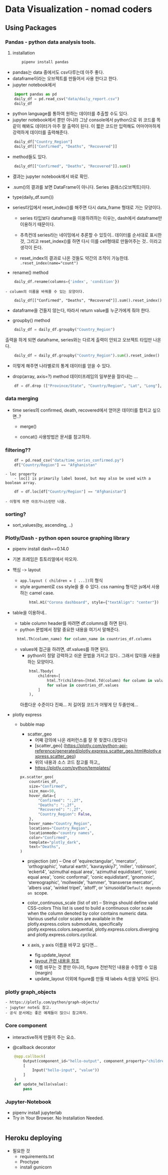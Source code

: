 # Data Visualization - nomad coders

## Using Packages

### Pandas - python data analysis tools.

1. installation
   ```sh
       pipenv install pandas
   ```

- pandas는 data 중에서도 csv다루는데 아주 좋다.
- dataframe이라는 오브젝트를 만들어서 사용 한다고 한다.
- jupyter notebook에서

```python
    import pandas as pd
    daily_df = pd.read_csv("data/daily_report.csv")
    daily_df
```

- python language를 통하여 원하는 데이터를 추출할 수도 있다.
- jupyter notebook에서 뿐만 아니라 그냥 console에서 python으로 위 코드를 똑같이 해봐도 데이터가 아주 잘 출력이 된다.
  이 짧은 코드만 입력해도 어마어마하게 강력하게 데이터를 출력해준다.

```python
    daily_df["Country_Region"]
    daily_df[["Confirmed", "Deaths", "Recovered"]]
```

- method들도 있다.

```python
    daily_df[["Confirmed", "Deaths", "Recovered"]].sum()
```

- 결과는 jupyter notebook에서 바로 확인.
- .sum()의 결과를 보면 DataFrame이 아니다. Series 클래스(오브젝트)이다.
- type(daily_df.sum())
- series타입에서 reset_index()를 해주면 다시 data_frame 형태로 가는 모양이다.

  - series 타입보다 dataframe을 이용하려하는 이유는, dash에서 dataframe만 이용하기 때문이다.

  - 추측컨데 series라는 네이밍에서 추론할 수 있듯이.. 데이터를 순서대로 표시한 것, 그리고 reset_index()를 하면 다시 이를 cell형태로 만들어주는 것.. 이라고 생각이 든다.
  - reset_index의 결과로 나온 것들도 약간의 조작이 가능한데.
    <code>.reset_index(name="count")</code>

- rename() method

```python
    daily_df.rename(columns={'index', 'condition'})
```

    - column의 이름을 바꿔줄 수 있는 모양이다.

```
    daily_df[["Confirmed", "Deaths", "Recovered"]].sum().reset_index()
```

- dataframe을 건들지 않는다, 따라서 return value를 누군가에게 줘야 한다.

- groupby() method

```python
    daily_df = daily_df.groupby("Country_Region")
```

출력을 하게 되면 dataframe, series와는 다르게 출력이 안되고 오브젝트 타입만 나온다.

```python
    daily_df = daily_df.groupby("Country_Region").sum().reset_index()
```

- 이렇게 해주면 나라별로의 통계 데이터를 얻을 수 있다.

- drop(array, axis=?) method
  데이터프레임의 일부분을 잘라내는 ...

```python
    df = df.drop (["Province/State", "Country/Region", "Lat", "Long"], axis=1)
```

### data merging

- time series의 confirmed, death, recovered에서 얻어온 데이터를 합치고 싶으면..?

  - merge()

  - concat()
    사용방법은 문서를 참고하자.

### filtering??

```python
    df = pd.read_csv("data/time_series_confirmed.py")
    df["Country/Region"] == "Afghanistan"
```

    - loc property
        - loc[] is primarily label based, but may also be used with a boolean array.

```python
    df = df.loc[df["Country/Region"] == "Afghanistan"]
```

    - 이렇게 하면 아프가니스탄만 나옴.

### sorting?

- sort_values(by, ascending, ..)

### Plotly/Dash - python open source graphing library

- pipenv install dash==0.14.0

- 기본 프레임은 튜토리얼에서 따오자.
- 핵심 -> layout
  - <code>app.layout ( children = [ ...])</code>의 형식
  - style argument로 css style을 줄 수 있다. css naming 형식은 js에서 사용하는 camel case.
    ```python
        html.H1("Corona dashboard", style={"textAlign": "center"})
    ```
- table을 이용하네..

  - table column header를 따려면 df.columns를 하면 된다.
  - python 문법에서 정말 중요한 내용을 여기서 말해준다.

  ```python
    html.Th(column_name) for column_name in countries_df.columns
  ```

  - values에 접근을 하려면, df.values를 하면 된다.
    - python이 정말 강력하고 쉬운 문법을 가지고 있다.. 그래서 많이들 사용을 하는 모양이다.
    ```python
        html.Tbody(
            children=[
                html.Tr(children=[html.Td(column) for column in value])
                for value in countries_df.values
            ]
        ),
    ```
    아름다운 수준이다 진짜... 저 길어질 코드가 어떻게 단 두줄만에...

- plotly express

  - bubble map

    - scatter_geo
      - 어째 강의에 나온 레퍼런스를 잘 못 찾겠다.(찾았다)
      - [scatter_geo] (https://plotly.com/python-api-reference/generated/plotly.express.scatter_geo.html#plotly.express.scatter_geo)
      - 위의 내용과 소스 코드 참고를 하고,,
      - https://plotly.com/python/templates/

    ```python
    px.scatter_geo(
        countries_df,
        size="Confirmed",
        size_max=50,
        hover_data={
            "Confirmed": ":,2f",
            "Deaths": ":,2f",
            "Recovered": ":,2f",
            "Country_Region": False,
        },
        hover_name="Country_Region",
        locations="Country_Region",
        locationmode="country names",
        color="Confirmed",
        template="plotly_dark",
        text="Deaths",
    )
    ```

    - projection (str) – One of 'equirectangular', 'mercator', 'orthographic', 'natural earth', 'kavrayskiy7', 'miller', 'robinson', 'eckert4', 'azimuthal equal area', 'azimuthal equidistant', 'conic equal area', 'conic conformal', 'conic equidistant', 'gnomonic', 'stereographic', 'mollweide', 'hammer', 'transverse mercator', 'albers usa', 'winkel tripel', 'aitoff', or 'sinusoidal'`Default depends on `scope.

    - color_continuous_scale (list of str) – Strings should define valid CSS-colors This list is used to build a continuous color scale when the column denoted by color contains numeric data. Various useful color scales are available in the plotly.express.colors submodules, specifically plotly.express.colors.sequential, plotly.express.colors.diverging and plotly.express.colors.cyclical.

    - x axis, y axis 이름을 바꾸고 싶다면...
      - fig.update_layout
      - [layout 관련 내용을 참조](https://plotly.com/python/reference/layout/)
      - 이름 바꾸는 것 뿐만 아니라, figure 전반적인 내용을 수정할 수 있음(margin)
      - update_layout 이외에 figure를 만들 때 labels 속성을 넣어도 된다.

### plotly graph_objects

    - https://plotly.com/python/graph-objects/
    - jupyter note도 참고.
    - 공식 문서에는 좋은 예제들이 많으니 참고하자.

### Core component

- interactive하게 만들어 주는 요소.

- @callback decorator

```python
    @app.callback(
        Output(component_id="hello-output", component_property="children"),
        [
            Input("hello-input", "value"))
        ]
    )
    def update_hello(value):
        pass
```

### Jupyter-Notebook

- pipenv install jupyterlab
- Try in Your Browser. No Installation Needed.

```

```

## Heroku deploying

- 필요한 것
  - requirements.txt
  - Proctype
  - install gunicorn
